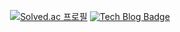 

<div align="center">
<!-- <![![Hits](https://hits.seeyoufarm.com/api/count/incr/badge.svg?url=https%3A%2F%2Fgithub.com%2Fjdalma%2Fhit-counter&count_bg=%233BB494&title_bg=%23555555&icon=&icon_color=%23000000&title=view&edge_flat=false)](https://hits.seeyoufarm.com) -->

[![Solved.ac 프로필](http://mazassumnida.wtf/api/mini/generate_badge?boj=jeongdalma)](https://solved.ac/jeongdalma)
[![Tech Blog Badge](http://img.shields.io/badge/-%20Blog-black?style=flat-square&logo=github&link=https://jdalma.github.io/)](https://jdalma.github.io/)

<!-- [![Anurag's GitHub stats](https://github-readme-stats.vercel.app/api?username=jdalma)](https://github.com/jdalma/github-readme-stats) -->
<!-- <br> [![Solved.ac 프로필](http://mazassumnida.wtf/api/v2/generate_badge?boj=jeongdalma)](https://solved.ac/jeongdalma) <br> -->

</div>
  
<!--
**jdalma/jdalma** is a ✨ _special_ ✨ repository because its `README.md` (this file) appears on your GitHub profile.

Here are some ideas to get you started:

- 🔭 I’m currently working on ...
- 🌱 I’m currently learning ...
- 👯 I’m looking to collaborate on ...
- 🤔 I’m looking for help with ...
- 💬 Ask me about ...
- 📫 How to reach me: ...
- 😄 Pronouns: ...
- ⚡ Fun fact: ...
-->
